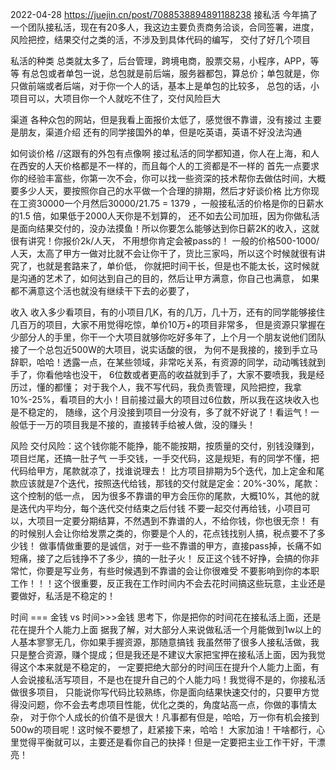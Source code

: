 
2022-04-28
https://juejin.cn/post/7088538894891188238
接私活
今年搞了一个团队接私活，现在有20多人，我这边主要负责商务洽谈，合同签署，进度，风险把控，结果交付之类的活，不涉及到具体代码的编写，
交付了好几个项目

私活的种类
总类就太多了，后台管理，跨境电商，股票交易，小程序，APP，等等
有总包或者单包一说，总包就是前后端，服务器都包，算总价；单包就是，你只做前端或者后端，对于你一个人的话，基本上是单包的比较多，
 总包的话，小项目可以，大项目你一个人就吃不住了，交付风险巨大

渠道
各种众包的网站，但是我看上面报价太低了，感觉很不靠谱，没有接过
主要是朋友，渠道介绍
还有的同学接国外的单，但是吃英语，英语不好没法沟通

如何谈价格 //这跟有的外包有点像啊
接过私活的同学都知道，你人在上海，和人在西安的人天价格都是不一样的，而且每个人的工资都是不一样的
首先一点要求你的经验丰富些，你第一次不会，你可以找一些资深的技术帮你去做估时间，大概要多少人天，要按照你自己的水平做一个合理的排期，然后才好谈价格
比方你现在工资30000一个月然后30000/21.75 = 1379 ，一般接私活的价格是你的日薪水的1.5  倍，如果低于2000人天你是不划算的，
还不如去公司加班，因为你做私活是面向结果交付的，没办法摸鱼！所以你要怎么能够达到你日薪2K的收入，这就很有讲究！你报价2k/人天，
不用想你肯定会被pass的！
一般的价格500-1000/人天，太高了甲方一做对比就不会让你干了，货比三家吗，所以这个时候就很有讲究了，也就是套路来了，单价低，
你就把时间干长，但是也不能太长，这时候就是沟通的艺术了，如何达到自己的目的，然后让甲方满意，你自己也满意，
如果都不满意这个活也就没有继续干下去的必要了，


收入
收入多少看项目，有的小项目几K，有的几万，几十万，还有的同学能够接住几百万的项目，大家不用觉得吃惊，单价10万+的项目非常多，
但是资源只掌握在少部分人的手里，你干一个大项目就够你吃好多年了，上个月一个朋友说他们团队接了一个总包近500W的大项目，说实话酸的很，
为何不是我接的，接到手立马辞职，哈哈！透露一点，在某些领域，非常吃关系，有资源的同学，动动嘴钱就到手了，你看他啥也没干，
6位数或者更高的收益就到手了，大家不要喷我，我是经历过，懂的都懂；
对于我个人，我不写代码，我负责管理，风险把控，我拿10%-25%，看项目的大小！目前接过最大的项目过6位数，所以我在这块收入也是不稳定的，
随缘，这个月没接到项目一分没有，多了就不好说了！看运气！一般低于一万的项目我是不接的，直接转手给被人做，没的赚头！

风险
交付风险：这个钱你能不能挣，能不能按期，按质量的交付，别钱没赚到，项目烂尾，还搞一肚子气
一手交钱，一手交代码，这是规矩，有的同学不懂，把代码给甲方，尾款就凉了，找谁说理去！
比方项目排期为5个迭代，加上定金和尾款应该就是7个迭代，按照迭代给钱，那钱的交付就是定金：20%-30%，尾款：这个控制的低一点，
   因为很多不靠谱的甲方会压你的尾款，大概10%，其他的就是迭代内平均分，每个迭代交付结束之后付钱
不要一起交付再给钱，小项目可以，大项目一定要分期结算，不然遇到不靠谱的人，不给你钱，你也很无奈！
有的时候别人会让你给发票之类的，你要是个人的，花点钱找别人搞，税点要不了多少钱！
做事情做重要的是诚信，对于一些不靠谱的甲方，直接pass掉，长痛不如短痛，接了之后钱挣不了多少，搞的一肚子火！
反正这个钱不好挣，会搞的你非常忙，你要是写业务，有些时候遇到不靠谱的会让你很难受
不要影响到你的本职工作！！！这个很重要，反正我在工作时间内不会去花时间搞这些玩意，主业还是要做好，私活是不稳定的！



时间 === 金钱 vs 时间>>>金钱
思考下，你是把你的时间花在接私活上面，还是花在提升个人能力上面
据我了解，对大部分人来说做私活一个月能做到1w以上的人基本寥寥无几，你如果手握资源，那随意搞钱
我虽然带了很多人接私活做，我只是整合资源，赚个提成；但是我还是不建议大家把宝押在接私活上面，因为我觉得这个本来就是不稳定的，
一定要把绝大部分的时间压在提升个人能力上面，有人会说接私活写项目，不是也在提升自己的个人能力吗！我觉得不是的，你接私活做很多项目，
只能说你写代码比较熟练，你是面向结果快速交付的，只要甲方觉得没问题，你不会去考虑项目性能，优化之类的，角度站高一点，你做的事情太杂，
   对于你个人成长的价值不是很大！凡事都有但是，哈哈，万一你有机会接到500w的项目呢！这时候不要想了，赶紧接下来，哈哈！
大家加油！干啥都行，心里觉得平衡就可以，主要还是看你自己的抉择！但是一定要把主业工作干好，干漂亮！

